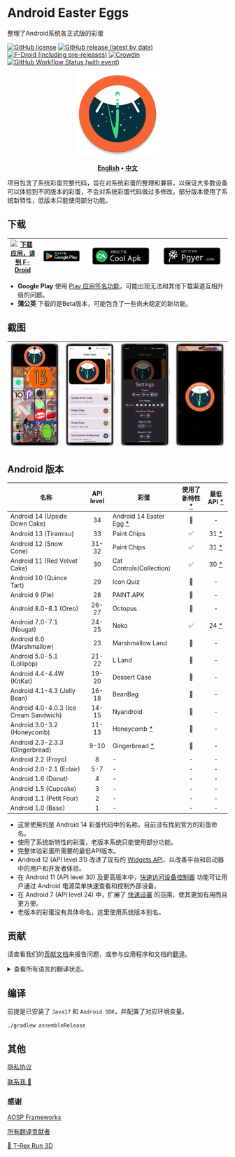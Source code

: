 # Android Easter Eggs

整理了Android系统各正式版的彩蛋

[![GitHub license](https://img.shields.io/github/license/hushenghao/AndroidEasterEggs?logo=apache)](https://github.com/hushenghao/AndroidEasterEggs/blob/master/LICENSE)
[![GitHub release (latest by date)](https://img.shields.io/github/v/release/hushenghao/AndroidEasterEggs?logo=github)](https://github.com/hushenghao/AndroidEasterEggs/releases)
[![F-Droid (including pre-releases)](https://img.shields.io/f-droid/v/com.dede.android_eggs?logo=fdroid)](https://f-droid.org/packages/com.dede.android_eggs)
[![Crowdin](https://badges.crowdin.net/easter-eggs/localized.svg)](https://crowdin.com/project/easter-eggs)
[![GitHub Workflow Status (with event)](https://img.shields.io/github/actions/workflow/status/hushenghao/AndroidEasterEggs/buildRelease.yml?logo=githubactions&logoColor=white)](https://github.com/hushenghao/AndroidEasterEggs/actions/workflows/buildRelease.yml)

<div align="center">

![logo](assets/image/ic_launcher_round.png)

**[English](./README.md) • [中文](./README_zh.md)**

</div>

项目包含了系统彩蛋完整代码，旨在对系统彩蛋的整理和兼容，以保证大多数设备可以体验到不同版本的彩蛋，不会对系统彩蛋代码做过多修改。部分版本使用了系统新特性，低版本只能使用部分功能。

## 下载

| [![下载应用，请到 F-Droid](https://fdroid.gitlab.io/artwork/badge/get-it-on-zh-cn.svg)](https://f-droid.org/packages/com.dede.android_eggs) | [![下载应用，请到 Google Play](assets/image/badge_playstore_fixpadding-zh.png)](https://play.google.com/store/apps/details?id=com.dede.android_eggs&utm_source=Github&pcampaignid=pcampaignidMKT-Other-global-all-co-prtnr-py-PartBadge-Mar2515-1) | [![下载应用，请到 CoolApk](assets/image/badge_coolapk-zh.svg)](https://www.coolapk.com/apk/com.dede.android_eggs) | [![Beta](assets/image/badge_pgyer.svg)](https://www.pgyer.com/eggs) |
|--------------------------------------------------------------------------------------------------------------------------------------|---------------------------------------------------------------------------------------------------------------------------------------------------------------------------------------------------------------------------------------------|------------------------------------------------------------------------------------------------------------|---------------------------------------------------------------------|

* **Google Play** 使用 [Play 应用签名功能](https://support.google.com/googleplay/android-developer/answer/9842756)，可能出现无法和其他下载渠道互相升级的问题。
* **蒲公英** 下载的是Beta版本，可能包含了一些尚未稳定的新功能。

## 截图

| ![](./fastlane/metadata/android/en-US/images/phoneScreenshots/1.png) | ![](./fastlane/metadata/android/en-US/images/phoneScreenshots/2.png) | ![](./fastlane/metadata/android/en-US/images/phoneScreenshots/3.png) | ![](./fastlane/metadata/android/en-US/images/phoneScreenshots/4.png) |
|----------------------------------------------------------------------|----------------------------------------------------------------------|----------------------------------------------------------------------|----------------------------------------------------------------------|

## Android 版本
| 名称                                     | API level | 彩蛋                                         | 使用了新特性 [*](#id_new_features) | 最低 API [*](#id_full_egg_mini_api) |
|----------------------------------------|:---------:|--------------------------------------------|:----------------------------:|:---------------------------------:|
| Android 14 (Upside Down Cake)          |    34     | Android 14 Easter Egg [*](#id_14_egg_name) |              🚫              |                 -                 |
| Android 13 (Tiramisu)                  |    33     | Paint Chips                                |              ✅               |       31 [*](#id_android12)       |
| Android 12 (Snow Cone)                 |   31-32   | Paint Chips                                |              ✅               |       31 [*](#id_android12)       |
| Android 11 (Red Velvet Cake)           |    30     | Cat Controls(Collection)                   |              ✅               |       30 [*](#id_android11)       |
| Android 10 (Quince Tart)               |    29     | Icon Quiz                                  |              🚫              |                 -                 |
| Android 9 (Pie)                        |    28     | PAINT.APK                                  |              🚫              |                 -                 |
| Android 8.0-8.1 (Oreo)                 |   26-27   | Octopus                                    |              🚫              |                 -                 |
| Android 7.0-7.1 (Nougat)               |   24-25   | Neko                                       |              ✅               |       24 [*](#id_android7)        |
| Android 6.0 (Marshmallow)              |    23     | Marshmallow Land                           |              🚫              |                 -                 |
| Android 5.0-5.1 (Lollipop)             |   21-22   | L Land                                     |              🚫              |                 -                 |
| Android 4.4-4.4W (KitKat)              |   19-20   | Dessert Case                               |              🚫              |                 -                 |
| Android 4.1-4.3 (Jelly Bean)           |   16-18   | BeanBag                                    |              🚫              |                 -                 |
| Android 4.0-4.0.3 (Ice Cream Sandwich) |   14-15   | Nyandroid                                  |              🚫              |                 -                 |
| Android 3.0-3.2 (Honeycomb)            |   11-13   | Honeycomb [*](#id_egg_name)                |              🚫              |                 -                 |
| Android 2.3-2.3.3 (Gingerbread)        |   9-10    | Gingerbread [*](#id_egg_name)              |              🚫              |                 -                 |
| Android 2.2 (Froyo)                    |     8     | -                                          |              -               |                 -                 |
| Android 2.0-2.1 (Eclair)               |    5-7    | -                                          |              -               |                 -                 |
| Android 1.6 (Donut)                    |     4     | -                                          |              -               |                 -                 |
| Android 1.5 (Cupcake)                  |     3     | -                                          |              -               |                 -                 |
| Android 1.1 (Petit Four)               |     2     | -                                          |              -               |                 -                 |
| Android 1.0 (Base)                     |     1     | -                                          |              -               |                 -                 |

* <span id='id_14_egg_name'>这里使用的是 Android 14 彩蛋代码中的名称，目前没有找到官方的彩蛋命名。</span>
* <span id='id_new_features'>使用了系统新特性的彩蛋，老版本系统只能使用部分功能。</span>
* <span id='id_full_egg_mini_api'>完整体验彩蛋所需要的最低API版本。</span>
* <span id='id_android12'>Android 12 (API level 31) 改进了现有的 [Widgets API](https://developer.android.google.cn/about/versions/12/features/widgets?hl=zh-cn)，以改善平台和启动器中的用户和开发者体验。</span>
* <span id='id_android11'>在 Android 11 (API level 30) 及更高版本中，[快速访问设备控制器](https://developer.android.google.cn/guide/topics/ui/device-control?hl=zh-cn) 功能可让用户通过 Android 电源菜单快速查看和控制外部设备。</span>
* <span id='id_android7'>在 Android 7 (API level 24) 中，扩展了 [快速设置](https://developer.android.google.cn/about/versions/nougat/android-7.0?hl=zh-cn#tile_api) 的范围，使其更加有用而且更方便。</span>
* <span id='id_egg_name'>老版本的彩蛋没有具体命名，这里使用系统版本别名。</span>

## 贡献

请查看我们的[贡献文档](.github/CONTRIBUTING.md)来报告问题，或参与应用程序和文档的[翻译](https://zh.crowdin.com/project/easter-eggs)。

<details>
<summary>查看所有语言的翻译状态。</summary>

[![](script/crowdin/crowdin_project_progress.svg)](https://zh.crowdin.com/project/easter-eggs)

</details>

## 编译

前提是已安装了 `Java17` 和 `Android SDK`，并配置了对应环境变量。

```shell
./gradlew assembleRelease
```

## 其他

[隐私协议](https://github.com/hushenghao/AndroidEasterEggs/wiki/Privacy-policy-zh-CN)

[联系我 📧](mailto:dede.hu@qq.com)

### 感谢
[AOSP Frameworks](https://github.com/aosp-mirror/platform_frameworks_base)

[所有翻译贡献者](https://zh.crowdin.com/project/easter-eggs/members)

[🦖 T-Rex Run 3D](https://github.com/Priler/dino3d)
